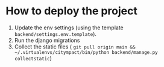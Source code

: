 # How to deploy the project

1. Update the env settings (using the template `backend/settings.env.template`).
2. Run the django migrations
3. Collect the static files
( `git pull origin main && ~/.virtualenvs/citympact/bin/python backend/manage.py collectstatic`)
